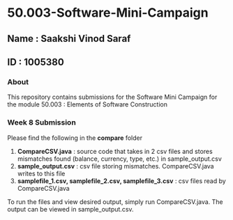 # 50.003-Software-Mini-Campaign

## Name : Saakshi Vinod Saraf 
## ID   : 1005380

### About
This repository contains submissions for the Software Mini Campaign for the module 50.003 : Elements of Software Construction  

### Week 8 Submission
Please find the following in the __compare__ folder 
1. __CompareCSV.java__ : source code that takes in 2 csv files and stores mismatches found (balance, currency, type, etc.) in sample_output.csv
2. __sample_output.csv__ : csv file storing mismatches. CompareCSV.java writes to this file
3. __samplefile_1.csv, samplefile_2.csv, samplefile_3.csv__ : csv files read by CompareCSV.java

To run the files and view desired output, simply run CompareCSV.java. The output can be viewed in sample_output.csv. 

